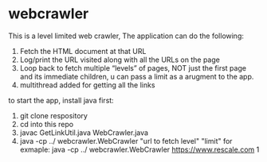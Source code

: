 # webcrawler
This is a level limited web crawler, The application can do the following:
1. Fetch the HTML document at that URL
2. Log/print the URL visited along with all the URLs on the page
3. Loop back to fetch multiple “levels” of pages, NOT just the first page and its immediate children, u can pass a limit as a arugment to the app.
4. multithread added for getting all the links


to start the app, install java first:
1. git clone respository
2. cd into this repo
3. javac GetLinkUtil.java WebCrawler.java
4. java -cp ../ webcrawler.WebCrawler "url to fetch level" "limit"
      for exmaple: java -cp ../ webcrawler.WebCrawler https://www.rescale.com 1
